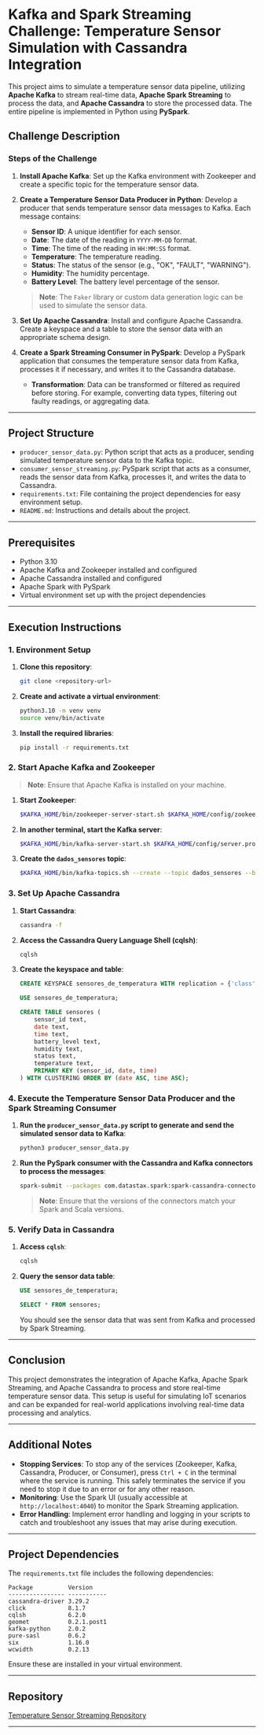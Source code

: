 # Kafka and Spark Streaming Challenge: Temperature Sensor Simulation with Cassandra Integration

This project aims to simulate a temperature sensor data pipeline, utilizing **Apache Kafka** to stream real-time data, **Apache Spark Streaming** to process the data, and **Apache Cassandra** to store the processed data. The entire pipeline is implemented in Python using **PySpark**.

## Challenge Description

### Steps of the Challenge

1. **Install Apache Kafka**: Set up the Kafka environment with Zookeeper and create a specific topic for the temperature sensor data.

2. **Create a Temperature Sensor Data Producer in Python**: Develop a producer that sends temperature sensor data messages to Kafka. Each message contains:
   - **Sensor ID**: A unique identifier for each sensor.
   - **Date**: The date of the reading in `YYYY-MM-DD` format.
   - **Time**: The time of the reading in `HH:MM:SS` format.
   - **Temperature**: The temperature reading.
   - **Status**: The status of the sensor (e.g., "OK", "FAULT", "WARNING").
   - **Humidity**: The humidity percentage.
   - **Battery Level**: The battery level percentage of the sensor.

   > **Note**: The `Faker` library or custom data generation logic can be used to simulate the sensor data.

3. **Set Up Apache Cassandra**: Install and configure Apache Cassandra. Create a keyspace and a table to store the sensor data with an appropriate schema design.

4. **Create a Spark Streaming Consumer in PySpark**: Develop a PySpark application that consumes the temperature sensor data from Kafka, processes it if necessary, and writes it to the Cassandra database.

   - **Transformation**: Data can be transformed or filtered as required before storing. For example, converting data types, filtering out faulty readings, or aggregating data.

---

## Project Structure

- `producer_sensor_data.py`: Python script that acts as a producer, sending simulated temperature sensor data to the Kafka topic.
- `consumer_sensor_streaming.py`: PySpark script that acts as a consumer, reads the sensor data from Kafka, processes it, and writes the data to Cassandra.
- `requirements.txt`: File containing the project dependencies for easy environment setup.
- `README.md`: Instructions and details about the project.

---

## Prerequisites

- Python 3.10
- Apache Kafka and Zookeeper installed and configured
- Apache Cassandra installed and configured
- Apache Spark with PySpark
- Virtual environment set up with the project dependencies

---

## Execution Instructions

### 1. Environment Setup

1. **Clone this repository**:
   ```bash
   git clone <repository-url>
   ```
2. **Create and activate a virtual environment**:
   ```bash
   python3.10 -m venv venv
   source venv/bin/activate
   ```
3. **Install the required libraries**:
   ```bash
   pip install -r requirements.txt
   ```

### 2. Start Apache Kafka and Zookeeper

> **Note**: Ensure that Apache Kafka is installed on your machine.

1. **Start Zookeeper**:
   ```bash
   $KAFKA_HOME/bin/zookeeper-server-start.sh $KAFKA_HOME/config/zookeeper.properties
   ```
2. **In another terminal, start the Kafka server**:
   ```bash
   $KAFKA_HOME/bin/kafka-server-start.sh $KAFKA_HOME/config/server.properties
   ```
3. **Create the `dados_sensores` topic**:
   ```bash
   $KAFKA_HOME/bin/kafka-topics.sh --create --topic dados_sensores --bootstrap-server localhost:9092 --partitions 1 --replication-factor 1
   ```

### 3. Set Up Apache Cassandra

1. **Start Cassandra**:
   ```bash
   cassandra -f
   ```
2. **Access the Cassandra Query Language Shell (cqlsh)**:
   ```bash
   cqlsh
   ```
3. **Create the keyspace and table**:
   ```sql
   CREATE KEYSPACE sensores_de_temperatura WITH replication = {'class': 'SimpleStrategy', 'replication_factor': 1};

   USE sensores_de_temperatura;

   CREATE TABLE sensores (
       sensor_id text,
       date text,
       time text,
       battery_level text,
       humidity text,
       status text,
       temperature text,
       PRIMARY KEY (sensor_id, date, time)
   ) WITH CLUSTERING ORDER BY (date ASC, time ASC);
   ```

### 4. Execute the Temperature Sensor Data Producer and the Spark Streaming Consumer

1. **Run the `producer_sensor_data.py` script to generate and send the simulated sensor data to Kafka**:
   ```bash
   python3 producer_sensor_data.py
   ```
2. **Run the PySpark consumer with the Cassandra and Kafka connectors to process the messages**:
   ```bash
   spark-submit --packages com.datastax.spark:spark-cassandra-connector_2.12:3.5.0,org.apache.spark:spark-sql-kafka-0-10_2.12:3.5.0 consumer_sensor_streaming.py
   ```
   > **Note**: Ensure that the versions of the connectors match your Spark and Scala versions.

### 5. Verify Data in Cassandra

1. **Access `cqlsh`**:
   ```bash
   cqlsh
   ```
2. **Query the sensor data table**:
   ```sql
   USE sensores_de_temperatura;

   SELECT * FROM sensores;
   ```
   You should see the sensor data that was sent from Kafka and processed by Spark Streaming.

---

## Conclusion

This project demonstrates the integration of Apache Kafka, Apache Spark Streaming, and Apache Cassandra to process and store real-time temperature sensor data. This setup is useful for simulating IoT scenarios and can be expanded for real-world applications involving real-time data processing and analytics.

---

## Additional Notes

- **Stopping Services**: To stop any of the services (Zookeeper, Kafka, Cassandra, Producer, or Consumer), press `Ctrl + C` in the terminal where the service is running. This safely terminates the service if you need to stop it due to an error or for any other reason.
- **Monitoring**: Use the Spark UI (usually accessible at `http://localhost:4040`) to monitor the Spark Streaming application.
- **Error Handling**: Implement error handling and logging in your scripts to catch and troubleshoot any issues that may arise during execution.

---

## Project Dependencies

The `requirements.txt` file includes the following dependencies:

```
Package          Version
---------------- -----------
cassandra-driver 3.29.2
click            8.1.7
cqlsh            6.2.0
geomet           0.2.1.post1
kafka-python     2.0.2
pure-sasl        0.6.2
six              1.16.0
wcwidth          0.2.13
```

Ensure these are installed in your virtual environment.

---

## Repository

[Temperature Sensor Streaming Repository](https://github.com/Wellington8962/temperature-sensor-streaming)

---